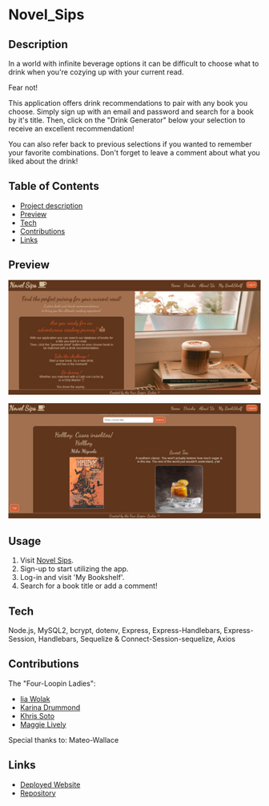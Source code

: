 # Novel_Sips

## Description
In a world with infinite beverage options it can be difficult to choose what to drink when you're cozying up with your current read. 

Fear not! 

This application offers drink recommendations to pair with any book you choose. Simply sign up with an email and password and search for a book by it's title. Then, click on the "Drink Generator" below your selection to receive an excellent recommendation!

You can also refer back to previous selections if you wanted to remember your favorite combinations. Don't forget to leave a comment about what you liked about the drink!


## Table of Contents
* [Project description](#description)
* [Preview](#preview)
* [Tech](#tech)
* [Contributions](#contributions)
* [Links](#links)


## Preview

![Screenshot of Website](./assets/Screenshot%201.jpg)

![Screenshot of Website](./assets/Screenshot%202.jpg)


## Usage

1. Visit [Novel Sips](https://young-gorge-24694.herokuapp.com/).
2. Sign-up to start utilizing the app.
3. Log-in and visit 'My Bookshelf'.
4. Search for a book title or add a comment!


## Tech
Node.js, MySQL2, bcrypt, dotenv, Express, Express-Handlebars, Express-Session, Handlebars, Sequelize & Connect-Session-sequelize, Axios

## Contributions
The "Four-Loopin Ladies":
 - [Iia Wolak](https://github.com/wolaki96) 
 - [Karina Drummond](kdrummond528)
 - [Khris Soto](https://github.com/ksoto18)
 - [Maggie Lively](https://github.com/mmllively) 
 
 Special thanks to: Mateo-Wallace


## Links
 - [Deployed Website](https://young-gorge-24694.herokuapp.com/)
 - [Repository](https://github.com/mmllively/Novel_Sips)